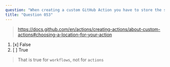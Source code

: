 ```yaml
---
question: "When creating a custom GitHub Action you have to store the source code in `.github/workflows` directory"
title: "Question 053"
---
```


> https://docs.github.com/en/actions/creating-actions/about-custom-actions#choosing-a-location-for-your-action
1. [x] False
1. [ ] True
> That is true for `workflows`, not for `actions`
